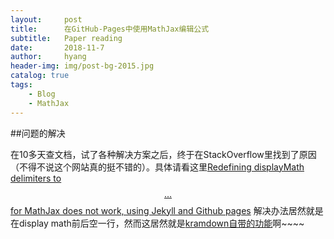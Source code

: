 ```yaml
---
layout:     post
title:      在GitHub-Pages中使用MathJax编辑公式
subtitle:   Paper reading
date:       2018-11-7
author:     hyang
header-img: img/post-bg-2015.jpg
catalog: true
tags:
    - Blog
    - MathJax
---
```


##问题的解决

在10多天查文档，试了各种解决方案之后，终于在StackOverflow里找到了原因（不得不说这个网站真的挺不错的）。具体请看这里[Redefining displayMath delimiters to $$ … $$ for MathJax does not work, using Jekyll and Github pages](https://stackoverflow.com/questions/40610558/redefining-displaymath-delimiters-to-for-mathjax-does-not-work-using)
解决办法居然就是在display math前后空一行，然而这居然就是[kramdown自带的功能](https://kramdown.gettalong.org/syntax.html#math-blocks)啊~~~~
